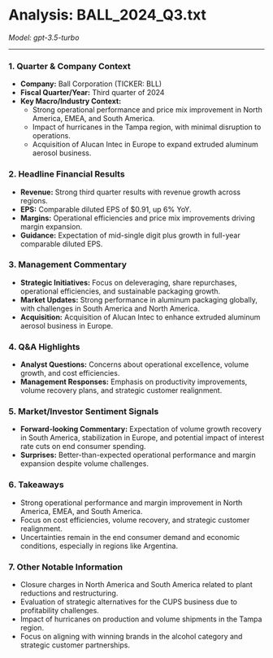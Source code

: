 # Analysis: BALL_2024_Q3.txt

*Model: gpt-3.5-turbo*

---

### 1. Quarter & Company Context
- **Company:** Ball Corporation (TICKER: BLL)
- **Fiscal Quarter/Year:** Third quarter of 2024
- **Key Macro/Industry Context:** 
  - Strong operational performance and price mix improvement in North America, EMEA, and South America.
  - Impact of hurricanes in the Tampa region, with minimal disruption to operations.
  - Acquisition of Alucan Intec in Europe to expand extruded aluminum aerosol business.

### 2. Headline Financial Results
- **Revenue:** Strong third quarter results with revenue growth across regions.
- **EPS:** Comparable diluted EPS of $0.91, up 6% YoY.
- **Margins:** Operational efficiencies and price mix improvements driving margin expansion.
- **Guidance:** Expectation of mid-single digit plus growth in full-year comparable diluted EPS.

### 3. Management Commentary
- **Strategic Initiatives:** Focus on deleveraging, share repurchases, operational efficiencies, and sustainable packaging growth.
- **Market Updates:** Strong performance in aluminum packaging globally, with challenges in South America and North America.
- **Acquisition:** Acquisition of Alucan Intec to enhance extruded aluminum aerosol business in Europe.

### 4. Q&A Highlights
- **Analyst Questions:** Concerns about operational excellence, volume growth, and cost efficiencies.
- **Management Responses:** Emphasis on productivity improvements, volume recovery plans, and strategic customer realignment.

### 5. Market/Investor Sentiment Signals
- **Forward-looking Commentary:** Expectation of volume growth recovery in South America, stabilization in Europe, and potential impact of interest rate cuts on end consumer spending.
- **Surprises:** Better-than-expected operational performance and margin expansion despite volume challenges.

### 6. Takeaways
- Strong operational performance and margin improvement in North America, EMEA, and South America.
- Focus on cost efficiencies, volume recovery, and strategic customer realignment.
- Uncertainties remain in the end consumer demand and economic conditions, especially in regions like Argentina.

### 7. Other Notable Information
- Closure charges in North America and South America related to plant reductions and restructuring.
- Evaluation of strategic alternatives for the CUPS business due to profitability challenges.
- Impact of hurricanes on production and volume shipments in the Tampa region.
- Focus on aligning with winning brands in the alcohol category and strategic customer partnerships.